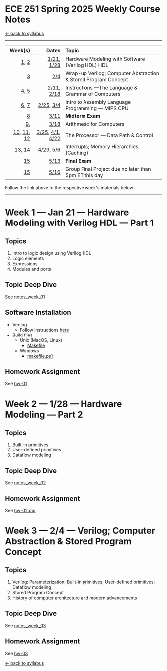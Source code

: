 # ECE 251 Spring 2025 Weekly Course Notes

[<- back to syllabus](/courses/ece251/2025/ece251-syllabus-spring-2025.html)

---

|                                     Week(s) |                                            Dates | Topic                                                   |
| ------------------------------------------: | -----------------------------------------------: | :------------------------------------------------------ |
|                    [1](#week1), [2](#week2) |                   [1/21](#week1), [1/28](#week2) | Hardware Modeling with Software (Verilog HDL) HDL       |
|                                 [3](#week3) |                                    [2/4](#week3) | Wrap-up Verilog; Computer Abstraction & Stored Program Concept           |
|                    [4](#week4), [5](#week5) |                   [2/11](#week4), [2/18](#week5) | Instructions &mdash;The Language & Grammar of Computers |
|                    [6](#week6), [7](#week7) |                    [2/25](#week6), [3/4](#week7) | Intro to Assembly Language Programming &mdash; MIPS CPU |
|                                 [8](#week8) |                                   [3/11](#week8) | **Midterm Exam**                                        |
|                                [9](#week9), |                                   [3/18](#week9) | Arithmetic for Computers                                |
| [10](#week10), [11](#week11), [12](#week12) | [3/25](#week10), [4/1](#week11), [4/22](#week12) | The Processor &mdash; Data Path & Control               |
|                [13](#week13), [14](#week14) |                  [4/29](#week13), [5/6](#week14) | Interrupts; Memory Hierarchies (Caching)                |
|                               [15](#week15) |                                  [5/13](#week15) | **Final Exam**                                          |
|                               [15](#week15) |                                  [5/16](#week15) | Group Final Project due no later than 5pm ET this day   |

Follow the link above to the respective week's materials below.
<br>

---

# <a id="week1">Week 1</a> &mdash; Jan 21 &mdash; Hardware Modeling with Verilog HDL &mdash; Part 1

## Topics

1. Intro to logic design using Verilog HDL
1. Logic elements
1. Expressions
1. Modules and ports

## Topic Deep Dive
See [notes_week_01](/courses/ece251/2025/weeks/week_01/notes_week_01.html)

## Software Installation

- Verilog
  - Follow instructions [here](/courses/ece251/2025/installing_verilog_locally.html)
- Build files <br>
  - Unix (MacOS, Linux)
    - [Makefile](/courses/ece251/2025/catalog/templates/Makefile)
  - Windows
    - [makefile.ps1](/courses/ece251/2025/catalog/templates/makefile.ps1)

## Homework Assignment

See [hw-01](/courses/ece251/2025/assignments/hw-01.html)

# <a id="week2">Week 2 &mdash; 1/28 &mdash; Hardware Modeling &mdash; Part 2</a>

## Topics

1. Built-in primitives
1. User-defined primitives
1. Dataflow modeling

## Topic Deep Dive
See [notes_week_02](/courses/ece251/2025/weeks/week_02/notes_week_02.html)

## Homework Assignment

See [hw-02.md](/courses/ece251/2025/assignments/hw-02.html)

# <a id="week3">Week 3 &mdash; 2/4 &mdash; Verilog; Computer Abstraction & Stored Program Concept</a>

## Topics

1. Verilog: Parameterization; Built-in primitives; User-defined primitives; Dataflow modeling
2. Stored Program Concept
3. History of computer architecture and modern advancements

## Topic Deep Dive
See [notes_week_03](/courses/ece251/2025/weeks/week_03/notes_week_03.html)

## Homework Assignment

See [hw-03](/courses/ece251/2025/assignments/hw-03.html)

[<- back to syllabus](/courses/ece251/2025/ece251-syllabus-spring-2025.html)
